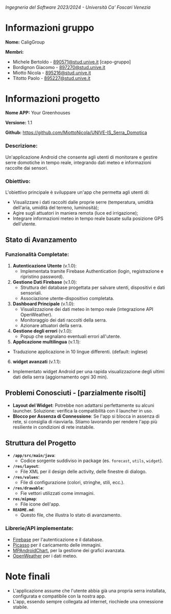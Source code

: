 ###### Ingegneria del Software 2023/2024 - Università Ca' Foscari Venezia

# Informazioni gruppo
**Nome:** CaligGroup

**Membri:**      
- Michele Bertoldo - 890571@stud.unive.it   [capo-gruppo]
- Bordignon Giacomo - 897270@stud.unive.it
- Miotto Nicola - 895216@stud.unive.it
- Titotto Paolo - 895227@stud.unive.it

# Informazioni progetto
**Nome APP:** Your Greenhouses

**Versione:** 1.1

**Github:** https://github.com/MiottoNicola/UNIVE-IS_Serra_Domotica

### Descrizione:
Un'applicazione Android che consente agli utenti di monitorare e gestire serre domotiche in tempo reale, integrando dati meteo e informazioni raccolte dai sensori.

### Obiettivo:

L'obiettivo principale è sviluppare un'app che permetta agli utenti di:
- Visualizzare i dati raccolti dalle proprie serre (temperatura, umidità dell'aria, umidità del terreno, luminosità);
- Agire sugli attuatori in maniera remota (luce ed irrigazione);
- Integrare informazioni meteo in tempo reale basate sulla posizione GPS dell'utente.

## Stato di Avanzamento
### Funzionalità Completate:
1. **Autenticazione Utente** (v.1.0):
   - Implementata tramite Firebase Authentication (login, registrazione e ripristino password).
2. **Gestione Dati Firebase** (v.1.0):
   - Struttura del database progettata per salvare utenti, dispositivi e dati sensoriali.
   - Associazione utente-dispositivo completata.
3. **Dashboard Principale** (v.1.0):
   - Visualizzazione dei dati meteo in tempo reale (integrazione API OpenWeather).
   - Monitoraggio dei dati raccolti della serra.
   - Azionare attuatori della serra.
4. **Gestione degli errori** (v.1.0):
   - Popup che segnalano eventuali errori all'utente.
5. **Applicazione multilingua** (v.1.1):
  - Traduzione applicazione in 10 lingue differenti. (default: inglese)
6. **widget avanzati** (v.1.1):
  - Implementato widget Android per una rapida visualizzazione degli ultimi dati della serra (aggiornamento ogni 30 min).

## Problemi Conosciuti - [parzialmente risolti]
- **Layout del Widget**: Potrebbe non adattarsi perfettamente su alcuni launcher. Soluzione: verifica la compatibilità con il launcher in uso.
- **Blocco per Assenza di Connessione**: Se l'app si blocca in assenza di rete, si consiglia di riavviarla. Stiamo lavorando per rendere l'app più resiliente in condizioni di rete instabile.

## Struttura del Progetto
- **`/app/src/main/java`**:
  - Codice sorgente suddiviso in package (es. `forecast`, `utils`, `widget`).
- **`/res/layout`**:
  - File XML per il design delle activity, delle finestre di dialogo.
- **`/res/values`**:
  - File di configurazione (colori, stringhe, stili, ecc.).
- **`/res/drawable`**:
    - Fie vettori utilizzati come immagini.
- **`res/mipmap`**:
    - File icone dell'app.
- **`README.md`**:
  - Questo file, che illustra lo stato di avanzamento.

### Librerie/API implementate:
- [Firebase](https://firebase.google.com/) per l'autenticazione e il database.
- [Picasso](https://square.github.io/picasso/) per il caricamento delle immagini.
- [MPAndroidChart.](https://github.com/PhilJay/MPAndroidChart) per la gestione dei grafici avanzata.
- [OpenWeather](https://openweathermap.org/) per i dati meteo.


# Note finali
- L'applicazione assume che l'utente abbia già una propria serra installata, configurata e compatibile con la nostra app.
- L'app, essendo sempre collegata ad internet, riochiede una onnessione stabile.